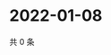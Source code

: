 # 2022-01-08

共 0 条

<!-- BEGIN WEIBO -->
<!-- 最后更新时间 Sat Jan 08 2022 10:04:24 GMT+0800 (China Standard Time) -->

<!-- END WEIBO -->
